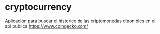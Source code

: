 # cryptocurrency
Aplicación para buscar el historico de las criptomonedas diponibles en el api publica https://www.coingecko.com/
